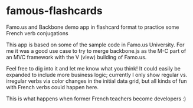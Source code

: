 famous-flashcards
=================

Famo.us and Backbone demo app in flashcard format to practice some French verb conjugations

This app is based on some of the sample code in Famo.us University. For me it was a good use case to try to merge backbone.js 
as the M-C part of an MVC framework with the V (view) building of Famo.us.

Feel free to dig into it and let me know what you think! It could easily be expanded to include more business logic; currently I 
only show regular vs. irregular verbs via color changes in the initial data grid, but all kinds of fun with French verbs could happen here.

This is what happens when former French teachers become developers :)



